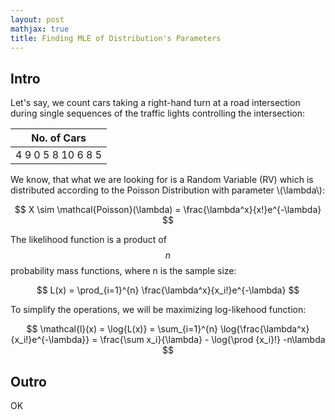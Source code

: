 ```yaml
---
layout: post
mathjax: true
title: Finding MLE of Distribution's Parameters 
---
```


## Intro

Let's say, we count cars taking a right-hand turn at a road intersection during single sequences of the traffic lights controlling the intersection:

| No. of Cars|
| --- |
|4 9 0 5 8 10 6 8 5|

We know, that what we are looking for is a Random Variable (RV) which is distributed according to the Poisson Distribution with parameter \\(\lambda\\): 

$$ X \sim \mathcal{Poisson}(\lambda) = \frac{\lambda^x}{x!}e^{-\lambda} $$

The likelihood function is a product of $$n$$ probability mass functions, where n is the sample size:

$$ L(x) = \prod_{i=1}^{n} \frac{\lambda^x}{x_i!}e^{-\lambda} $$

To simplify the operations, we will be maximizing log-likehood function:

$$ \mathcal{l}(x) = \log{L(x)} = \sum_{i=1}^{n} \log{\frac{\lambda^x}{x_i!}e^{-\lambda}}
                  = \frac{\sum x_i}{\lambda} - \log{\prod {x_i}!} -n\lambda $$

## Outro

OK
